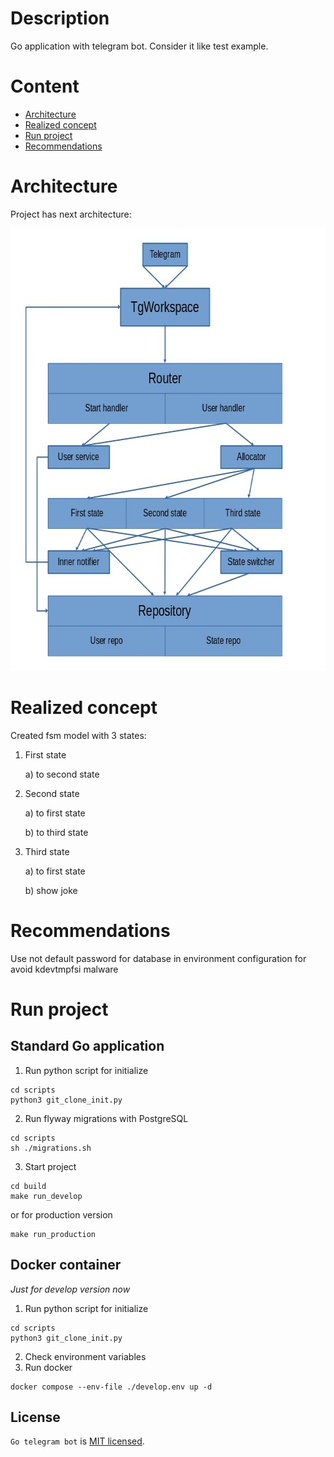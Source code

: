 # Description

Go application with telegram bot. Consider it like test example.

# Content

* [Architecture](#architecture)
* [Realized concept](#realized-concept)
* [Run project](#run-project)
* [Recommendations](#recommendations)

# Architecture
Project has next architecture:
<p align="center">
<img src="./readmectx/tgbot.png"
  alt="Arch image"
  width="679" height="708">
</p>

# Realized concept
Created fsm model with 3 states:
1) First state

    a) to second state

2) Second state

    a) to first state

    b) to third state

3) Third state

    a) to first state

    b) show joke

# Recommendations
Use not default password for database in environment configuration for avoid kdevtmpfsi malware
# Run project

## Standard  Go application
1. Run python script for initialize
```shell
cd scripts
python3 git_clone_init.py
```
2. Run flyway migrations with PostgreSQL
```shell
cd scripts
sh ./migrations.sh
```
3. Start project
```shell
cd build
make run_develop
```
or for production version
```shell
make run_production
```

## Docker container
<i>Just for develop version now</I>
1. Run python script for initialize
```shell
cd scripts
python3 git_clone_init.py
```
2. Check environment variables
3. Run docker
```shell
docker compose --env-file ./develop.env up -d
```
## License

`Go telegram bot` is [MIT licensed](LICENSE).
